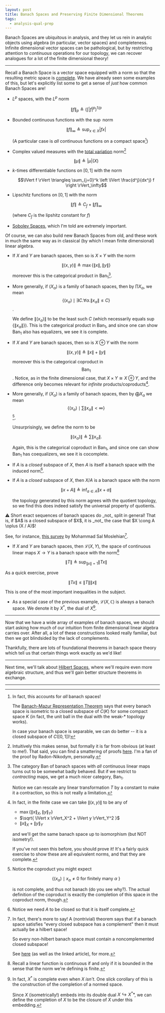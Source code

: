 ```yaml
---
layout: post
title: Banach Spaces and Preserving Finite Dimensional Theorems
tags:
  - analysis-qual-prep
---
```


Banach Spaces are ubiquitous in analysis, and they let us rein in analytic
objects using algebra (in particular, vector spaces) and completeness.
Infinite dimensional vector spaces can be pathological, but by restricting
attention to _continuous_ operations for our topology, we can recover 
analogues for a lot of the finite dimensional theory! 

---

Recall a Banach Space is a vector space equipped with a norm so that
the resulting metric space is [complete][4]. We have already seen some
examples of this, but let's explicitly list some to get a sense of _just_
how common Banach Spaces are!

- $L^p$ spaces, with the $L^p$ norm

    $$\lVert f \rVert_p \triangleq \left ( \int |f|^p \right )^{1/p}$$

- Bounded continuous functions with the $\sup$ norm 

    $$\lVert f \rVert_\infty \triangleq \sup_{x \in X} |fx|$$

  (A particular case is _all_ continuous functions on a compact space[^3])

- Complex valued measures with the [total variation][6] norm[^2]

    $$\lVert \mu \rVert \triangleq |\mu|(X)$$

- $k$-times differentiable functions on $[0,1]$ with the norm

    $$\lVert f \rVert \triangleq \sum_{j=0}^k \left \lVert \frac{d^j}{dx^j} f \right \rVert_\infty$$

- Lipschitz functions on $[0,1]$ with the norm

    $$\lVert f \rVert \triangleq C_f + \lVert f \rVert_\infty$$

  (where $C_f$ is the lipshitz constant for $f$)

- [Sobolev Spaces][8], which I'm told are extremely important.

Of course, we can also build new Banach Spaces from old, and these work in
much the same way as in classical (by which I mean finite dimensional)
linear algebra. 

- If $X$ and $Y$ are banach spaces, then so is $X \times Y$ with the norm

  $$\lVert (x, y) \rVert \triangleq \max \{ \lVert x \rVert, \lVert y \rVert \}$$

  moreover this is the categorical product in $\mathsf{Ban}_1$[^5].

- More generally, if $(X_\alpha)$ is a family of banach spaces, then by 
    $\prod X_\alpha$, we mean 
    $$\{ (x_\alpha) \mid \exists C . \forall \alpha . \lVert x_\alpha \rVert \leq C \}$$.

    We define $\lVert (x_\alpha) \rVert$ to be the least such $C$ 
    (which necessarily equals $\sup \{ \lVert x_\alpha \rVert \}$).
    This is the categorical product in $\mathsf{Ban}_1$, and since one can
    show $\mathsf{Ban}_1$ also has equalizers, we see it is complete.

- If $X$ and $Y$ are banach spaces, then so is $X \oplus Y$ with the norm

    $$\lVert (x,y) \rVert \triangleq \lVert x \rVert + \lVert y \rVert$$

    moreover this is the categorical coproduct in $$\mathsf{Ban}_1$$. 
    Notice, as in the finite dimensional case, that 
    $X \times Y \cong X \oplus Y$, and the difference only becomes relevant
    for _infinite_ products/coproducts[^4].

- More generally, if $(X_\alpha)$ is a family of banach spaces, then by
    $\bigoplus X_\alpha$ we mean 
    $$\{ (x_\alpha) \mid \sum \lVert x_\alpha \rVert \lt \infty \}$$[^6].
    
    Unsurprisingly, we define the norm to be

    $$\lVert (x_\alpha) \rVert \triangleq \sum \lVert x_\alpha \rVert.$$

    Again, this is the categorical coproduct in $\mathsf{Ban}_1$, and since 
    one can show $\mathsf{Ban}_1$ has coequalizers, we see it is cocomplete.

- If $A$ is a _closed_ subspace of $X$, then $A$ is itself a banach space
    with the induced norm[^7]. 

- If $A$ is a _closed_ subspace of $X$, then $X / A$ is a banach space with
    the norm

    $$\lVert x + A \rVert \triangleq \inf_{a \in A} \lVert x + a \rVert$$

    the topology generated by this norm agrees with the quotient topology,
    so we find this does indeed satisfy the universal property of quotients.

<div class=boxed markdown=1>
⚠ Short exact sequences of banach spaces do _not_ split in general! 
That is, if $A$ is a closed subspace of $X$, it is _not_ the case that
$X \cong A \oplus (X / A)$! 

See, for instance, [this survey][9] by Mohammad Sal Moslehian[^8].
</div>

- If $X$ and $Y$ are banach spaces, then $\mathcal{L}(X,Y)$, the space
    of continuous linear maps $X \to Y$ is a banach space with the norm[^9]

    $$\lVert T \rVert \triangleq \sup_{\lVert x \rVert = 1} \lVert Tx \rVert$$

<div class=boxed markdown=1>
  As a quick exercise, prove

  $$\lVert Tx \rVert \leq \lVert T \rVert \lVert x \rVert$$

  This is one of the most important inequalities in the subject.
</div>

- As a special case of the previous example, $\mathcal{L}(X,\mathbb{C})$
    is always a banach space. We denote it by $X^*$, the 
    <span class=defn>dual</span> of $X$[^10]. 

---

Now that we have a wide array of examples of banach spaces, we should start
asking how much of our intuition from finite dimensional linear algebra carries
over. After all, a lot of these constructions looked really familiar, but
then we got blindsided by the lack of complements.

Thankfully, there are lots of foundational theorems in banach space theory
which tell us that certain things work exactly as we'd like!




---

Next time, we'll talk about [Hilbert Spaces][3], where we'll require
even more algebraic structure, and thus we'll gain better structure theorems
in exchange.




---

[^1]:
    In fact, this is analogous to a theorem in [universal algebra][1] --
    Terry Tao talks some about this in one of his [blog posts][2], but it's true
    in very high generality:

    <div class=boxed markdown=1>
      Show that $f : A \to B$ is a homomorphism of algebras if and only if
      its graph is a subalgebra of $A \times B$.
    </div>

[^2]:
    Intuitively this makes sense, but formally it is far from obvious
    (at least to me!). That said, you can find a smattering of proofs
    [here][5]. I'm a fan of the proof by Radon-Nikodym, personally.

[^3]:
    In fact, this accounts for _all_ banach spaces!

    The [Banach-Mazur Representation Theorem][7] says that every banach space
    is isometric to a closed subspace of $C(K)$ for some compact space $K$
    (in fact, the unit ball in the dual with the weak-* topology works).

    In case your banach space is separable, we can do better -- it is a closed
    subspace of $C([0,1])$!

[^4]:
    In fact, in the finite case we can take $\lVert (x,y) \rVert$ to be any of

    - $\max \{ \lVert x \rVert_X, \lVert y \rVert_Y \}$
    - $\sqrt{ \lVert x \rVert_X^2 + \lVert y \rVert_Y^2 }$
    - $\lVert x \rVert_X + \lVert y \rVert_Y$

    and we'll get the same banach space up to isomorphism (but NOT isometry!).

    If you've not seen this before, you should prove it! 
    It's a fairly quick exercise to show these are all equivalent norms,
    and that they are complete.

[^5]:
    The category $\mathsf{Ban}$ of banach spaces with _all_ continuous linear 
    maps turns out to be somewhat badly behaved. 
    But if we restrict to _contracting_ maps, we get a much nicer category,
    $\mathsf{Ban}_1$.

    Notice we can rescale any linear transformation $T$ by a constant to make 
    it a contraction, so this is not really a limitation.

[^6]:
    Notice the coproduct you might expect

    $$\{ (x_\alpha) \mid x_\alpha \neq 0 \text{ for finitely many $\alpha$ } \}$$

    is not complete, and thus not banach (do you see why?). The actual definition
    of the coproduct is exactly the completion of this space in the coproduct
    norm, though.

[^7]:
    Notice we need $A$ to be closed so that it is itself complete.

[^8]:
    In fact, there's more to say! A (nontrivial) theorem says that
    if a banach space satisfies "every closed subspace has a complement" then
    it must actually be a hilbert space! 

    So every non-hilbert banach space must contain a noncomplemented closed subspace!

    See [here][10] (as well as the linked article), for more.

[^9]:
    Recall a linear function is continuous if and only if it is bounded in
    the sense that the norm we're defining is finite.

[^10]:
    In fact, $X^*$ is complete even when $X$ _isn't_. 
    One slick corollary of this is the construction of the completion of 
    a normed space.

    Since $X$ (isometrically!) embeds into its double dual 
    $X \hookrightarrow X^**$, we can define the completion of $X$ to be the 
    closure of $X$ under this embedding.


[1]: https://en.wikipedia.org/wiki/Universal_algebra
[2]: https://terrytao.wordpress.com/2012/11/20/the-closed-graph-theorem-in-various-categories/
[3]: https://en.wikipedia.org/wiki/Hilbert_space
[4]: https://en.wikipedia.org/wiki/Complete_metric_space
[5]: https://math.stackexchange.com/questions/178921/space-of-complex-measures-is-banach-proof
[6]: https://en.wikipedia.org/wiki/Total_variation#Total_variation_norm_of_complex_measures
[7]: https://en.wikipedia.org/wiki/Banach%E2%80%93Mazur_theorem
[8]: https://en.wikipedia.org/wiki/Sobolev_space
[9]: https://arxiv.org/pdf/math/0501048v1.pdf
[10]: https://math.stackexchange.com/questions/2176497/banach-space-with-non-complemented-subspace
